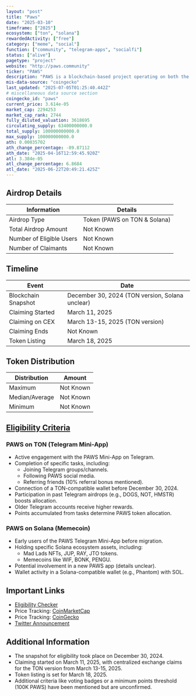 ```yaml
---
layout: "post"
title: "Paws"
date: "2025-03-10"
timeframe: ["2025"]
ecosystem: ["ton", "solana"]
rewardedActivity: ["free"]
category: ["meme", "social"]
function: ["community", "telegram-apps", "socialfi"]
status: ["alive"]
pagetype: "project"
website: "http://paws.community"
ticker: "PAWS"
description: "PAWS is a blockchain-based project operating on both the TON and Solana ecosystems, rewarding users through Telegram engagement and Solana ecosystem participation."
mis-data-source: "coingecko"
last_updated: "2025-07-05T01:25:40.442Z"
# miscellaneous data source section
coingecko_id: "paws"
current_price: 3.614e-05
market_cap: 2294253
market_cap_rank: 2744
fully_diluted_valuation: 3618695
circulating_supply: 63400000000.0
total_supply: 100000000000.0
max_supply: 100000000000.0
ath: 0.00035702
ath_change_percentage: -89.87112
ath_date: "2025-04-16T12:59:45.920Z"
atl: 3.384e-05
atl_change_percentage: 6.8684
atl_date: "2025-06-22T20:49:21.425Z"
---
```


## Airdrop Details

| Information              | Details                      |
| ------------------------ | ---------------------------- |
| Airdrop Type             | Token (PAWS on TON & Solana) |
| Total Airdrop Amount     | Not Known                    |
| Number of Eligible Users | Not Known                    |
| Number of Claimants      | Not Known                    |

## Timeline

| Event               | Date                                            |
| ------------------- | ----------------------------------------------- |
| Blockchain Snapshot | December 30, 2024 (TON version, Solana unclear) |
| Claiming Started    | March 11, 2025                                  |
| Claiming on CEX     | March 13-15, 2025 (TON version)                 |
| Claiming Ends       | Not Known                                       |
| Token Listing       | March 18, 2025                                  |

## Token Distribution

| Distribution   | Amount    |
| -------------- | --------- |
| Maximum        | Not Known |
| Median/Average | Not Known |
| Minimum        | Not Known |

## [Eligibility Criteria](http://paws.community/app/solana-og)

### PAWS on TON (Telegram Mini-App)

- Active engagement with the PAWS Mini-App on Telegram.
- Completion of specific tasks, including:
  - Joining Telegram groups/channels.
  - Following PAWS social media.
  - Referring friends (10% referral bonus mentioned).
- Connection of a TON-compatible wallet before December 30, 2024.
- Participation in past Telegram airdrops (e.g., DOGS, NOT, HMSTR) boosts allocation.
- Older Telegram accounts receive higher rewards.
- Points accumulated from tasks determine PAWS token allocation.

### PAWS on Solana (Memecoin)

- Early users of the PAWS Telegram Mini-App before migration.
- Holding specific Solana ecosystem assets, including:
  - Mad Lads NFTs, JUP, RAY, JTO tokens.
  - Memecoins like WIF, BONK, PENGU.
- Potential involvement in a new PAWS app (details unclear).
- Wallet activity in a Solana-compatible wallet (e.g., Phantom) with SOL.

## Important Links

- [Eligibility Checker](http://paws.community/app/solana-og)
- Price Tracking: [CoinMarketCap](https://coinmarketcap.com/currencies/paws)
- Price Tracking: [CoinGecko](https://www.coingecko.com/en/coins/paws)
- [Twitter Announcement](https://x.com/GOTPAWSED/status/1898802621470654765)

## Additional Information

- The snapshot for eligibility took place on December 30, 2024.
- Claiming started on March 11, 2025, with centralized exchange claims for the TON version from March 13-15, 2025.
- Token listing is set for March 18, 2025.
- Additional criteria like voting badges or a minimum points threshold (100K PAWS) have been mentioned but are unconfirmed.